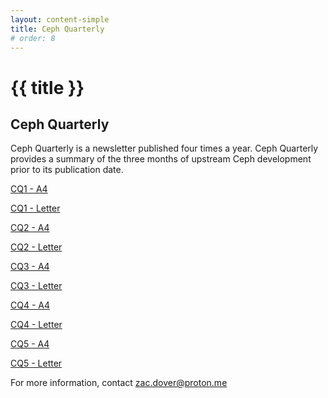 ```yaml
---
layout: content-simple
title: Ceph Quarterly
# order: 8
---
```


# {{ title }}

## Ceph Quarterly

Ceph Quarterly is a newsletter published four times a year. Ceph Quarterly
provides a summary of the three months of upstream Ceph development prior to
its publication date.

[CQ1 - A4](./Ceph_Quarterly_001_A4.pdf)

[CQ1 - Letter](./Ceph_Quarterly_001_Letter.pdf)

[CQ2 - A4](./Ceph_Quarterly_002_A4.pdf)

[CQ2 - Letter](./Ceph_Quarterly_002_Letter.pdf)

[CQ3 - A4](./Ceph_Quarterly_003_A4.pdf)

[CQ3 - Letter](./Ceph_Quarterly_003_Letter.pdf)

[CQ4 - A4](./Ceph_Quarterly_004_A4.pdf)

[CQ4 - Letter](./Ceph_Quarterly_004_Letter.pdf)

[CQ5 - A4](./Ceph_Quarterly_005_A4.pdf)

[CQ5 - Letter](./Ceph_Quarterly_005_Letter.pdf)

For more information, contact <zac.dover@proton.me>

